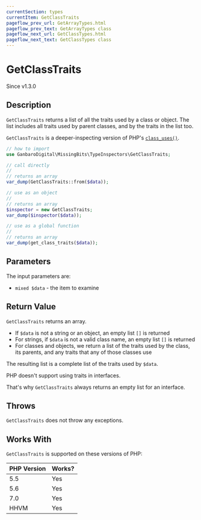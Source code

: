 ```yaml
---
currentSection: types
currentItem: GetClassTraits
pageflow_prev_url: GetArrayTypes.html
pageflow_prev_text: GetArrayTypes class
pageflow_next_url: GetClassTypes.html
pageflow_next_text: GetClassTypes class
---
```


# GetClassTraits

<div class="callout info">
Since v1.3.0
</div>

## Description

`GetClassTraits` returns a list of all the traits used by a class or object. The list includes all traits used by parent classes, and by the traits in the list too.

`GetClassTraits` is a deeper-inspecting version of PHP's [`class_uses()`](http://php.net/manual/en/function.class-uses.php).

```php
// how to import
use GanbaroDigital\MissingBits\TypeInspectors\GetClassTraits;

// call directly
//
// returns an array
var_dump(GetClassTraits::from($data));

// use as an object
//
// returns an array
$inspector = new GetClassTraits;
var_dump($inspector($data));

// use as a global function
//
// returns an array
var_dump(get_class_traits($data));
```

## Parameters

The input parameters are:

- `mixed $data` - the item to examine

## Return Value

`GetClassTraits` returns an array.

* If `$data` is not a string or an object, an empty list `[]` is returned
* For strings, if `$data` is not a valid class name, an empty list `[]` is returned
* For classes and objects, we return a list of the traits used by the class, its parents, and any traits that any of those classes use

The resulting list is a complete list of the traits used by `$data`.

<div class="callout warning" markdown="1">
PHP doesn't support using traits in interfaces.

That's why `GetClassTraits` always returns an empty list for an interface.
</div>

## Throws

`GetClassTraits` does not throw any exceptions.

## Works With

`GetClassTraits` is supported on these versions of PHP:

PHP Version | Works?
------------|-------
5.5 | Yes
5.6 | Yes
7.0 | Yes
HHVM | Yes
